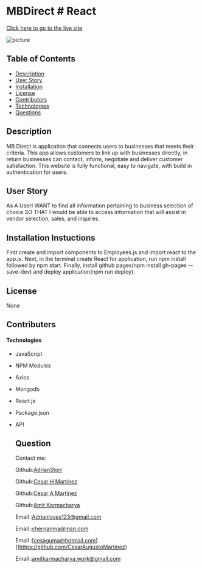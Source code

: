 # MBDirect # React

[Click here to go to the live site]()


![picture]()

  ## Table of Contents
  *  [Description](#Description)
  *  [User Story](#userStory)
  *  [Installation](#Installation)
  *  [License](#License)
  *  [Contributors](#contributers)
  *  [Technologies](#Technologies)
  *  [Questions](#Questions)

  ## Description
  MB Direct is application that connects users to businesses that meets their criteria. This app allows customers to link up with businesses directly, in return businesses can contact, inform, negotiate and deliver customer satisfaction. This website is fully functional, easy to navigate, with build in authentication for users.
  
   ## User Story
  As A UserI WANT to find all information pertaining to business selection of choice.SO THAT I would be able to access information that will assist in vendor selection, sales, and inquires.
  ## Installation Instuctions
 First create and import components to Employees.js and import react to the app.js. Next, in the terminal create React for application, run npm install followed by npm start. Finally, install github pages(npm install gh-pages --save-dev) and deploy application(npm run deploy).

 

  ## License
  None

  ## Contributers
  

 #### Technologies

- JavaScript
- NPM Modules
- Axios
- Mongodb
- React.js
- Package.json
- API
  

  ## Question
  Contact me:

  Github:[AdrianStorr](https://github.com/AdrianStorr)
  
  Github:[Cesar H Martinez](https://github.com/chernanma)
  
  Github:[Cesar A Martinez](https://github.com/CesarAugustoMartinez)
  
  Github:[Amit Karmacharya](https://github.com/amitkarmacharya-edu)
  
  
  Email :[Adrianloves123@gmail.com](https://github.com/AdrianStorr)
  
  Email :[chernanma@msn.com](https://github.com/chernanma)
  
  Email :[cesaguma@hotmail.com]((https://github.com/CesarAugustoMartinez)
  
  Email :[amitkarmacharya.work@gmail.com](https://github.com/amitkarmacharya-edu)
